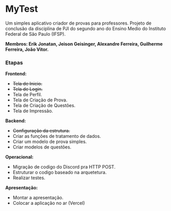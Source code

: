 # MyTest
Um simples aplicativo criador de provas para professores. Projeto de conclusão da disciplina de PJI do segundo ano do Ensino Medio do Instituto Federal de São Paulo (IFSP).

**Membros: Erik Jonatan, Jeison Geisinger, Alexandre Ferreira, Guilherme Ferreira, João Vitor.**

### Etapas
**Frontend:**
* ~~Tela de Inicio.~~
* ~~Tela de Login.~~
* Tela de Perfil.
* Tela de Criação de Prova.
* Tela de Criação de Questões.
* Tela de Impressão.

**Backend:**
* ~~Configuração da estrutura.~~
* Criar as funções de tratamento de dados.
* Criar um modelo de prova simples.
* Criar modelos de questões.

**Operacional:**
* Migração de codigo do Discord pra HTTP POST.
* Estruturar o codigo baseado na arquetetura.
* Realizar testes.

**Apresentação:**
* Montar a apresentação.
* Colocar a aplicação no ar (Vercel)
